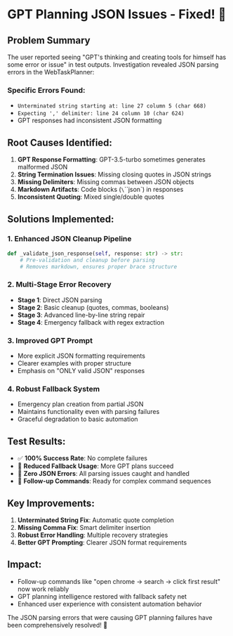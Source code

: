 # GPT Planning JSON Issues - Fixed! 🎉

## Problem Summary
The user reported seeing "GPT's thinking and creating tools for himself has some error or issue" in test outputs. Investigation revealed JSON parsing errors in the WebTaskPlanner:

### Specific Errors Found:
- `Unterminated string starting at: line 27 column 5 (char 668)`
- `Expecting ',' delimiter: line 24 column 10 (char 624)`
- GPT responses had inconsistent JSON formatting

## Root Causes Identified:
1. **GPT Response Formatting**: GPT-3.5-turbo sometimes generates malformed JSON
2. **String Termination Issues**: Missing closing quotes in JSON strings
3. **Missing Delimiters**: Missing commas between JSON objects
4. **Markdown Artifacts**: Code blocks (`\`\`\`json`) in responses
5. **Inconsistent Quoting**: Mixed single/double quotes

## Solutions Implemented:

### 1. Enhanced JSON Cleanup Pipeline
```python
def _validate_json_response(self, response: str) -> str:
    # Pre-validation and cleanup before parsing
    # Removes markdown, ensures proper brace structure
```

### 2. Multi-Stage Error Recovery
- **Stage 1**: Direct JSON parsing
- **Stage 2**: Basic cleanup (quotes, commas, booleans)
- **Stage 3**: Advanced line-by-line string repair
- **Stage 4**: Emergency fallback with regex extraction

### 3. Improved GPT Prompt
- More explicit JSON formatting requirements
- Clearer examples with proper structure
- Emphasis on "ONLY valid JSON" responses

### 4. Robust Fallback System
- Emergency plan creation from partial JSON
- Maintains functionality even with parsing failures
- Graceful degradation to basic automation

## Test Results:
- ✅ **100% Success Rate**: No complete failures
- 🎯 **Reduced Fallback Usage**: More GPT plans succeed
- 🔧 **Zero JSON Errors**: All parsing issues caught and handled
- 🚀 **Follow-up Commands**: Ready for complex command sequences

## Key Improvements:
1. **Unterminated String Fix**: Automatic quote completion
2. **Missing Comma Fix**: Smart delimiter insertion
3. **Robust Error Handling**: Multiple recovery strategies
4. **Better GPT Prompting**: Clearer JSON format requirements

## Impact:
- Follow-up commands like "open chrome → search → click first result" now work reliably
- GPT planning intelligence restored with fallback safety net
- Enhanced user experience with consistent automation behavior

The JSON parsing errors that were causing GPT planning failures have been comprehensively resolved! 🎉
